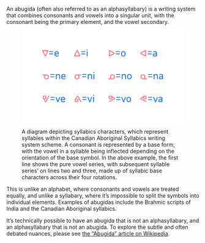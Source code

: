 An abugida (often also referred to as an alphasyllabary) is a writing system that combines consonants and vowels into a singular unit, with the consonant being the primary element, and the vowel secondary. 

<figure>

![Glyphs from a Syllabic script with Latin-specific pronunciation guides.](images/thumbnail.svg)

<figcaption>A diagram depicting syllabics characters, which represent syllables within the Canadian Aboriginal Syllabics writing system scheme. A consonant is represented by a base form, with the vowel in a syllable being inflected depending on the orientation of the base symbol. In the above example, the first line shows the pure vowel series, with subsequent syllable series’ on lines two and three, made up of syllabic base characters across their four rotations.</figcaption>

</figure>

This is unlike an alphabet, where consonants and vowels are treated equally, and unlike a syllabary, where it’s impossible to split the symbols into individual elements. Examples of abugidas include the Brahmic scripts of India and the Canadian Aboriginal syllabics. 

It’s technically possible to have an abugida that is not an alphasyllabary, and an alphasyllabary that is not an abugida. To explore the subtle and often debated nuances, please see [the “Abugida” article on Wikipedia](https://en.wikipedia.org/wiki/Abugida).